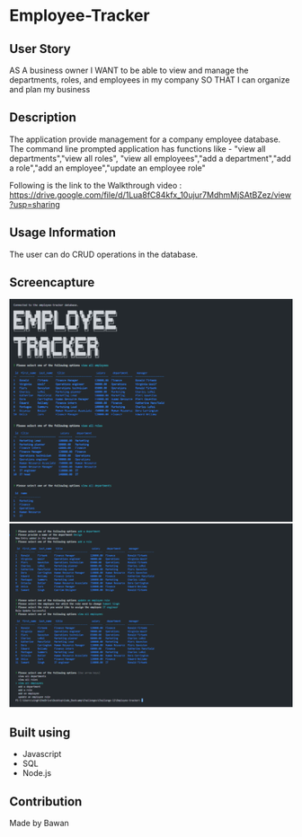 # Employee-Tracker

## User Story

AS A business owner
I WANT to be able to view and manage the departments, roles, and employees in my company
SO THAT I can organize and plan my business

## Description

The application provide management for a company employee database.
The command line prompted application has functions like - "view all departments","view all roles",
"view all employees","add a department","add a role","add an employee","update an employee role"
        
Following is the link to the Walkthrough video : https://drive.google.com/file/d/1Lua8fC84kfx_10ujur7MdhmMjSAtBZez/view?usp=sharing


## Usage Information
The user can do CRUD operations in the database.

## Screencapture

![](./assets/images/pic1.png)
![](./assets/images/pic2.png)


## Built using
* Javascript
* SQL
* Node.js


## Contribution

Made by Bawan